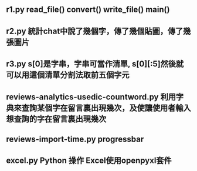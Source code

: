 ## r1.py  read_file() convert() write_file()  main()
## r2.py  統計chat中說了幾個字，傳了幾個貼圖，傳了幾張圖片
## r3.py  s[0]是字串，字串可當作清單, s[0][:5]然後就可以用這個清單分割法取前五個字元
## reviews-analytics-usedic-countword.py 利用字典來查詢某個字在留言裏出現幾次，及使讓使用者輸入想查詢的字在留言裏出現幾次
## reviews-import-time.py   progressbar 
## excel.py   Python 操作 Excel使用openpyxl套件